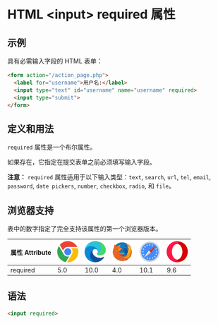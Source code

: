 HTML \<input> required 属性
===

## 示例

具有必需输入字段的 HTML 表单：

```html idoc:preview:iframe
<form action="/action_page.php">
  <label for="username">用户名:</label>
  <input type="text" id="username" name="username" required>
  <input type="submit">
</form>
```

## 定义和用法

`required` 属性是一个布尔属性。

如果存在，它指定在提交表单之前必须填写输入字段。

**注意：** `required` 属性适用于以下输入类型：`text`, `search`, `url`, `tel`, `email`, `password`, `date pickers`, `number`, `checkbox`, `radio`, 和 `file`。

## 浏览器支持

表中的数字指定了完全支持该属性的第一个浏览器版本。

| 属性 Attribute | ![chrome][1] | ![edge][2] | ![firefox][3] | ![safari][4] | ![opera][5] |
| --- | --- | --- | --- | --- | --- |
| required  | 5.0 | 10.0 | 4.0 | 10.1 | 9.6 |
<!--rehype:style=width: 100%; display: inline-table;-->

## 语法

```html
<input required>
```

[1]: ../assets/chrome.svg
[2]: ../assets/edge.svg
[3]: ../assets/firefox.svg
[4]: ../assets/safari.svg
[5]: ../assets/opera.svg